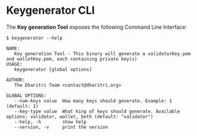 
# Keygenerator CLI

The **Key generation Tool** exposes the following Command Line Interface:

```
$ keygenerator --help

NAME:
   Key generation Tool - This binary will generate a validatorKey.pem and walletKey.pem, each containing private key(s)
USAGE:
   keygenerator [global options]
   
AUTHOR:
   The Dharitri Team <contact@dharitri.org>
   
GLOBAL OPTIONS:
   --num-keys value  How many keys should generate. Example: 1 (default: 1)
   --key-type value  What king of keys should generate. Available options: validator, wallet, both (default: "validator")
   --help, -h        show help
   --version, -v     print the version
   

```

